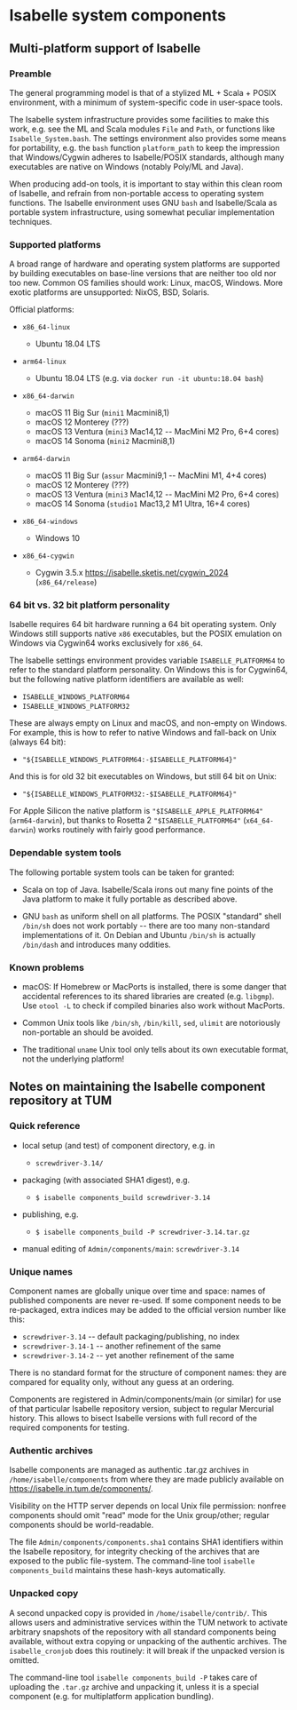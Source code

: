 # Isabelle system components #

## Multi-platform support of Isabelle ##

### Preamble ###

The general programming model is that of a stylized ML + Scala + POSIX
environment, with a minimum of system-specific code in user-space tools.

The Isabelle system infrastructure provides some facilities to make this work,
e.g. see the ML and Scala modules `File` and `Path`, or functions like
`Isabelle_System.bash`. The settings environment also provides some means for
portability, e.g. the `bash` function `platform_path` to keep the impression
that Windows/Cygwin adheres to Isabelle/POSIX standards, although many
executables are native on Windows (notably Poly/ML and Java).

When producing add-on tools, it is important to stay within this clean room of
Isabelle, and refrain from non-portable access to operating system functions.
The Isabelle environment uses GNU `bash` and Isabelle/Scala as portable system
infrastructure, using somewhat peculiar implementation techniques.


### Supported platforms ###

A broad range of hardware and operating system platforms are supported by
building executables on base-line versions that are neither too old nor too
new. Common OS families should work: Linux, macOS, Windows. More exotic
platforms are unsupported: NixOS, BSD, Solaris.

Official platforms:

  * `x86_64-linux`
      - Ubuntu 18.04 LTS
  * `arm64-linux`
      - Ubuntu 18.04 LTS (e.g. via `docker run -it ubuntu:18.04 bash`)

  * `x86_64-darwin`
      - macOS 11 Big Sur (`mini1` Macmini8,1)
      - macOS 12 Monterey (???)
      - macOS 13 Ventura (`mini3` Mac14,12 -- MacMini M2 Pro, 6+4 cores)
      - macOS 14 Sonoma (`mini2` Macmini8,1)
  * `arm64-darwin`
      - macOS 11 Big Sur (`assur` Macmini9,1 -- MacMini M1, 4+4 cores)
      - macOS 12 Monterey (???)
      - macOS 13 Ventura (`mini3` Mac14,12 -- MacMini M2 Pro, 6+4 cores)
      - macOS 14 Sonoma (`studio1` Mac13,2 M1 Ultra, 16+4 cores)

  * `x86_64-windows`
      - Windows 10
  * `x86_64-cygwin`
      - Cygwin 3.5.x https://isabelle.sketis.net/cygwin_2024 (`x86_64/release`)


### 64 bit vs. 32 bit platform personality ###

Isabelle requires 64 bit hardware running a 64 bit operating system. Only
Windows still supports native `x86` executables, but the POSIX emulation on
Windows via Cygwin64 works exclusively for `x86_64`.

The Isabelle settings environment provides variable `ISABELLE_PLATFORM64` to
refer to the standard platform personality. On Windows this is for Cygwin64,
but the following native platform identifiers are available as well:

  * `ISABELLE_WINDOWS_PLATFORM64`
  * `ISABELLE_WINDOWS_PLATFORM32`

These are always empty on Linux and macOS, and non-empty on Windows. For
example, this is how to refer to native Windows and fall-back on Unix (always
64 bit):

  * `"${ISABELLE_WINDOWS_PLATFORM64:-$ISABELLE_PLATFORM64}"`

And this is for old 32 bit executables on Windows, but still 64 bit on Unix:

  * `"${ISABELLE_WINDOWS_PLATFORM32:-$ISABELLE_PLATFORM64}"`

For Apple Silicon the native platform is `"$ISABELLE_APPLE_PLATFORM64"`
(`arm64-darwin`), but thanks to Rosetta 2 `"$ISABELLE_PLATFORM64"`
(`x64_64-darwin`) works routinely with fairly good performance.


### Dependable system tools ###

The following portable system tools can be taken for granted:

* Scala on top of Java. Isabelle/Scala irons out many fine points of the Java
  platform to make it fully portable as described above.

* GNU `bash` as uniform shell on all platforms. The POSIX "standard" shell
  `/bin/sh` does not work portably -- there are too many non-standard
  implementations of it. On Debian and Ubuntu `/bin/sh` is actually
  `/bin/dash` and introduces many oddities.


### Known problems ###

* macOS: If Homebrew or MacPorts is installed, there is some danger that
  accidental references to its shared libraries are created (e.g. `libgmp`).
  Use `otool -L` to check if compiled binaries also work without MacPorts.

* Common Unix tools like `/bin/sh`, `/bin/kill`, `sed`, `ulimit` are
  notoriously non-portable an should be avoided.

* The traditional `uname` Unix tool only tells about its own executable
  format, not the underlying platform!


## Notes on maintaining the Isabelle component repository at TUM ##

### Quick reference ###


  * local setup (and test) of component directory, e.g. in

      - `screwdriver-3.14/`

  * packaging (with associated SHA1 digest), e.g.

      - `$ isabelle components_build screwdriver-3.14`

  * publishing, e.g.

      - `$ isabelle components_build -P screwdriver-3.14.tar.gz`

  * manual editing of `Admin/components/main`: `screwdriver-3.14`


### Unique names ###

Component names are globally unique over time and space: names of published
components are never re-used. If some component needs to be re-packaged, extra
indices may be added to the official version number like this:

  * `screwdriver-3.14` -- default packaging/publishing, no index
  * `screwdriver-3.14-1` -- another refinement of the same
  * `screwdriver-3.14-2` -- yet another refinement of the same

There is no standard format for the structure of component names: they are
compared for equality only, without any guess at an ordering.

Components are registered in Admin/components/main (or similar) for use of
that particular Isabelle repository version, subject to regular Mercurial
history. This allows to bisect Isabelle versions with full record of the
required components for testing.


### Authentic archives ###

Isabelle components are managed as authentic .tar.gz archives in
`/home/isabelle/components` from where they are made publicly available on
https://isabelle.in.tum.de/components/.

Visibility on the HTTP server depends on local Unix file permission: nonfree
components should omit "read" mode for the Unix group/other; regular
components should be world-readable.

The file `Admin/components/components.sha1` contains SHA1 identifiers within
the Isabelle repository, for integrity checking of the archives that are
exposed to the public file-system. The command-line tool `isabelle
components_build` maintains these hash-keys automatically.


### Unpacked copy ###

A second unpacked copy is provided in `/home/isabelle/contrib/`. This allows
users and administrative services within the TUM network to activate arbitrary
snapshots of the repository with all standard components being available,
without extra copying or unpacking of the authentic archives. The
`isabelle_cronjob` does this routinely: it will break if the unpacked version
is omitted.

The command-line tool `isabelle components_build -P` takes care of uploading
the `.tar.gz` archive and unpacking it, unless it is a special component (e.g.
for multiplatform application bundling).
